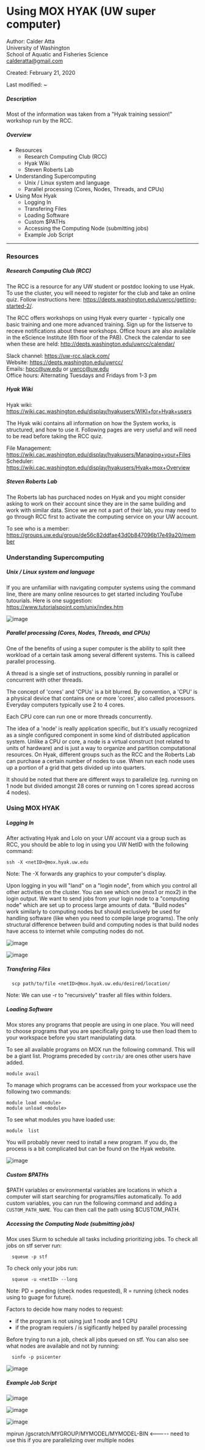 # Using MOX HYAK (UW super computer)

Author: Calder Atta  
        University of Washington  
        School of Aquatic and Fisheries Science  
        calderatta@gmail.com

Created: February 21, 2020

Last modified: ~

##### Description
Most of the information was taken from a "Hyak training session!" workshop run by the RCC.

##### Overview
- Resources
  - Research Computing Club (RCC)
  - Hyak Wiki
  - Steven Roberts Lab
- Understanding Supercomputing
  - Unix / Linux system and language
  - Parallel processing (Cores, Nodes, Threads, and CPUs)
- Using Mox Hyak
  - Logging In
  - Transfering Files
  - Loading Software
  - Custom $PATHs
  - Accessing the Computing Node (submitting jobs)
  - Example Job Script

***

### Resources

##### Research Computing Club (RCC)
The RCC is a resource for any UW student or postdoc looking to use Hyak. To use the cluster, you will neeed to register for the club and take an online quiz. Follow instructions here: https://depts.washington.edu/uwrcc/getting-started-2/.

The RCC offers workshops on using Hyak every quarter - typically one basic training and one more advanced training. Sign up for the listserve to receve notifications about these workshops. Office hours are also available in the eScience Institute (6th floor of the PAB). Check the calendar to see when these are held: http://depts.washington.edu/uwrcc/calendar/

Slack channel: https://uw-rcc.slack.com/  
Website: https://depts.washington.edu/uwrcc/  
Emails: hpcc@uw.edu or uwrcc@uw.edu  
Office hours: Alternating Tuesdays and Fridays from 1-3 pm  
 
##### Hyak Wiki
Hyak wiki: https://wiki.cac.washington.edu/display/hyakusers/WIKI+for+Hyak+users

The Hyak wiki contains all information on how the System works, is structured, and how to use it. Following pages are very useful and will need to be read before taking the RCC quiz.

File Management: https://wiki.cac.washington.edu/display/hyakusers/Managing+your+Files
Scheduler: https://wiki.cac.washington.edu/display/hyakusers/Hyak+mox+Overview

##### Steven Roberts Lab
The Roberts lab has purchaced nodes on Hyak and you might consider asking to work on their account since they are in the same building and work with similar data. Since we are not a part of their lab, you may need to go through RCC first to activate the computing service on your UW account.

To see who is a member: https://groups.uw.edu/group/de56c82ddfae43d0b847096b17e49a20/member

### Understanding Supercomputing

##### Unix / Linux system and language
If you are unfamiliar with navigating computer systems using the command line, there are many online resources to get started including YouTube tutourials. Here is one suggestion: https://www.tutorialspoint.com/unix/index.htm

![image](../images/Basic_Bash_commands.png)

##### Parallel processing (Cores, Nodes, Threads, and CPUs)
One of the benefits of using a super computer is the ability to split thee workload of a certain task among several different systems. This is calleed parallel processing.

A thread is a single set of instructions, possibly running in parallel or concurrent with other threads.

The concept of 'cores' and 'CPUs' is a bit blurred. By convention, a 'CPU' is a physical device that contains one or more 'cores', also called processors. Everyday computers typically use 2 to 4 cores.

Each CPU core can run one or more threads concurrently.

The idea of a 'node' is really application specific, but it's usually recognized as a single configured component in some kind of distributed application system. Unlike a CPU or core, a node is a virtual construct (not related to units of hardware) and is just a way to organize and partition computational resources. On Hyak, different groups such as the RCC and the Roberts Lab can purchase a certain number of nodes to use. When run each node uses up a portion of a grid that gets divided up into quarters.

It should be noted that there are different ways to parallelize (eg. running on 1 node but divided amongst 28 cores or running on 1 cores spread accross 4 nodes).

### Using MOX HYAK

##### Logging In
After activating Hyak and Lolo on your UW account via a group such as RCC, you should be able to log in using you UW NetID with the following command:

    ssh -X <netID>@mox.hyak.uw.edu

Note: The -X forwards any graphics to your computer's display.

Upon logging in you will "land" on a "login node", from which you control all other activities on the cluster. You can see which one (mox1 or mox2) in the login output. We want to send jobs from your login node to a "computing node" which are set up to process large amounts of data. "Build nodes" work similarly to computing nodes but should exclusively be used for handling software (like when you need to compile large programs). The only structural difference between build and computing nodes is that build nodes have access to internet while computing nodes do not.

![image](../images/Hyak_architecture.png)

![image](../images/Hyak_locations.png)

##### Transfering Files

      scp path/to/file <netID>@mox.hyak.uw.edu/desired/location/

Note: We can use -r to "recursively" trasfer all files within folders.

##### Loading Software
Mox stores any programs that people are using in one place. You will need to choose programs that you are specifically going to use then load them to your workspace before you start manipulating data.

To see all available programs on MOX run the following command. This will be a giant list. Programs preceded by `contrib/` are ones other users have added.

    module avail

To manage which programs can be accessed from your workspace use the following two commands:

    module load <module>
    module unload <module>
    
To see what modules you have loaded use:

    module  list

You will probably never need to install a new program. If you do, the process is a bit complicated but can be found on the Hyak website.

![image](../images/Hyak_modules.png)

##### Custom $PATHs
$PATH variables or environmental variables are locations in which a computer will start searching for programs/files automatically. To add custom variables, you can run the following command and adding a `CUSTOM_PATH_NAME`. You can then call the path using $CUSTOM_PATH.


##### Accessing the Computing Node (submitting jobs)
Mox uses Slurm to schedule all tasks including prioritizing jobs. To check all jobs on stf server run:

      squeue -p stf

To check only your jobs run:

      squeue -u <netID> --long

Note: PD = pending (check nodes requested), R = running (check nodes using to guage for future).

Factors to decide how many nodes to request:
- if the program is not using just 1 node and 1 CPU
- if the program requiers / is sigificantly helped by parallel processing

Before trying to run a job, check all jobs queued on stf. You can also see what nodes are available and not by running:

      sinfo -p psicenter

![image](../images/Hyak_slurm.png)

##### Example Job Script

![image](../images/Hyak_srun.png)

![image](../images/Hyak_sbatch1.png)

![image](../images/Hyak_sbatch2.png)

mpirun /gscratch/MYGROUP/MYMODEL/MYMODEL-BIN <----- need to use this if you are parallelizing over multiple nodes
